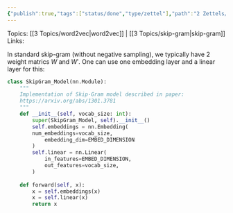 ```yaml
---
{"publish":true,"tags":["status/done","type/zettel"],"path":"2 Zettels/standard skip-gram implementation.md","permalink":"/2-zettels/standard-skip-gram-implementation/","PassFrontmatter":true}
---
```



Topics: [[3 Topics/word2vec\|word2vec]] | [[3 Topics/skip-gram\|skip-gram]]
Links:

In standard skip-gram (without negative sampling), we typically have 2 weight matrics $W$ and $W'$. One can use one embedding layer and a linear layer for this:

```python
class SkipGram_Model(nn.Module):  
	"""  
	Implementation of Skip-Gram model described in paper:  
	https://arxiv.org/abs/1301.3781  
	"""  
	def __init__(self, vocab_size: int):  
        super(SkipGram_Model, self).__init__()  
        self.embeddings = nn.Embedding(  
        num_embeddings=vocab_size,  
            embedding_dim=EMBED_DIMENSION  
        )  
        self.linear = nn.Linear(  
            in_features=EMBED_DIMENSION,  
            out_features=vocab_size,  
        )  
    
	def forward(self, x):  
		x = self.embeddings(x)  
		x = self.linear(x)  
		return x
```
